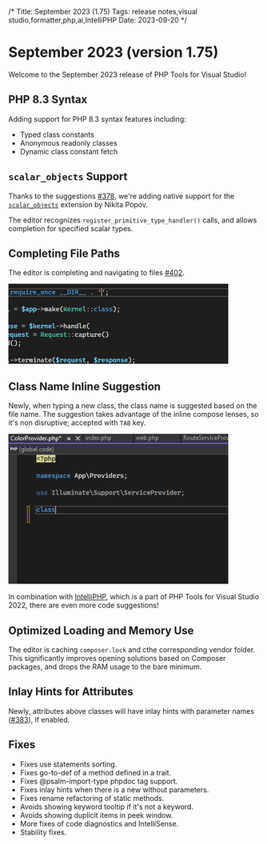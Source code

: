 /*
Title: September 2023 (1.75)
Tags: release notes,visual studio,formatter,php,ai,IntelliPHP
Date: 2023-09-20
*/

# September 2023 (version 1.75)

Welcome to the September 2023 release of PHP Tools for Visual Studio!

## PHP 8.3 Syntax

Adding support for PHP 8.3 syntax features including:

- Typed class constants
- Anonymous readonly classes
- Dynamic class constant fetch

## `scalar_objects` Support

Thanks to the suggestions [#378](https://github.com/DEVSENSE/phptools-docs/issues/378), we're adding native support for the [`scalar_objects`](https://github.com/nikic/scalar_objects) extension by Nikita Popov.

The editor recognizes `register_primitive_type_handler()` calls, and allows completion for specified scalar types.

## Completing File Paths

The editor is completing and navigating to files [#402](https://github.com/DEVSENSE/phptools-docs/issues/402).

![file path suggestion](imgs/vs-complete-filenames.gif)

## Class Name Inline Suggestion

Newly, when typing a new class, the class name is suggested based on the file name. The suggestion takes advantage of the inline compose lenses, so it's non disruptive; accepted with `TAB` key.

![class name suggestion](imgs/vs-complete-class-name.gif)

In combination with [IntelliPHP](https://blog.devsense.com/2023/php-and-visual-studio-updates-july-2023), which is a part of PHP Tools for Visual Studio 2022, there are even more code suggestions!

## Optimized Loading and Memory Use

The editor is caching `composer.lock` and cthe corresponding vendor folder. This significantly improves opening solutions based on Composer packages, and drops the RAM usage to the bare minimum.

## Inlay Hints for Attributes

Newly, attributes above classes will have inlay hints with parameter names ([#383](https://github.com/DEVSENSE/phptools-docs/issues/383)), if enabled.

## Fixes

- Fixes use statements sorting.
- Fixes go-to-def of a method defined in a trait.
- Fixes @psalm-import-type phpdoc tag support.
- Fixes inlay hints when there is a new without parameters.
- Fixes rename refactoring of static methods.
- Avoids showing keyword tooltip if it's not a keyword.
- Avoids showing duplicit items in peek window.
- More fixes of code diagnostics and IntelliSense.
- Stability fixes.
